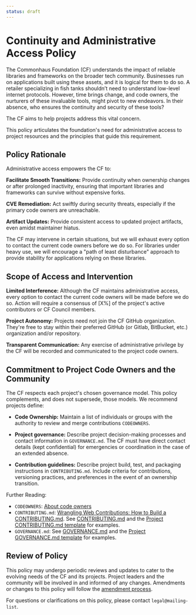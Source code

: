 ```yaml
---
status: draft
---
```

# Continuity and Administrative Access Policy

The Commonhaus Foundation (CF) understands the impact of reliable libraries and frameworks on the broader tech community. Businesses run on applications built using these assets, and it is logical for them to do so. A retailer specializing in fish tanks shouldn’t need to understand low-level internet protocols. However, time brings change, and code owners, the nurturers of these invaluable tools, might pivot to new endeavors. In their absence, who ensures the continuity and security of these tools?

The CF aims to help projects address this vital concern.

This policy articulates the foundation's need for administrative access to project resources and the principles that guide this requirement.

## Policy Rationale

Administrative access empowers the CF to:

**Facilitate Smooth Transitions:** Provide continuity when ownership changes or after prolonged inactivity, ensuring that important libraries and frameworks can survive without expensive forks.

**CVE Remediation:** Act swiftly during security threats, especially if the primary code owners are unreachable.

**Artifact Updates:** Provide consistent access to updated project artifacts, even amidst maintainer hiatus.

The CF may intervene in certain situations, but we will exhaust every option to contact the current code owners before we do so.
For libraries under heavy use, we will encourage a "path of least disturbance" approach to provide stability for applications relying on these libraries.

## Scope of Access and Intervention

**Limited Interference:** Although the CF maintains administrative access, every option to contact the current code owners will be made before we do so.  Action will require a consensus of [X%] of the project's active contributors or CF Council members.

**Project Autonomy:** Projects need not join the CF GitHub organization. They're free to stay within their preferred GitHub (or Gitlab, BitBucket, etc.) organization and/or repository.

**Transparent Communication:** Any exercise of administrative privilege by the CF will be recorded and communicated to the project code owners.

## Commitment to Project Code Owners and the Community

The CF respects each project's chosen governance model. This policy complements, and does not supersede, those models. We recommend projects define:

- **Code Ownership:** Maintain a list of individuals or groups with the authority to review and merge contributions `CODEOWNERS`.

- **Project governance:** Describe project decision-making processes and contact information in `GOVERNANCE.md`. The CF must have direct contact details (kept confidential) for emergencies or coordination in the case of an extended absence.

- **Contribution guidelines:** Describe project build, test, and packaging instructions in `CONTRIBUTING.md`. Include criteria for contributions, versioning practices, and preferences in the event of an ownership transition.

Further Reading:

- `CODEOWNERS`: [About code owners][owners]
- `CONTRIBUTING.md`: [Wrangling Web Contributions: How to Build a CONTRIBUTING.md][contrib]. See [CONTRIBUTING.md][] and the [Project CONTRIBUTING.md template][CONTRIB-TPL] for examples.
- `GOVERNANCE.md`: See [GOVERNANCE.md][] and the [Project GOVERNANCE.md template][GOV-TPL] for examples.

[owners]: https://docs.github.com/en/repositories/managing-your-repositorys-settings-and-features/customizing-your-repository/about-code-owners
[contrib]: https://mozillascience.github.io/working-open-workshop/contributing/

## Review of Policy

This policy may undergo periodic reviews and updates to cater to the evolving needs of the CF and its projects. Project leaders and the community will be involved in and informed of any changes. Amendments or changes to this policy will follow the [amendment process][].

For questions or clarifications on this policy, please contact `legal@mailing-list`.

[amendment process]: ../bylaws/amendments.md
[GOVERNANCE.md]: https://github.com/commonhaus/foundation-draft/blob/main/GOVERNANCE.md
[CONTRIBUTING.md]: https://github.com/commonhaus/foundation-draft/blob/main/CONTRIBUTING.md
[GOV-TPL]: https://github.com/commonhaus/foundation-draft/blob/main/templates/GOVERNANCE.md
[CONTRIB-TPL]: https://github.com/commonhaus/foundation-draft/blob/main/templates/CONTRIBUTING.md
